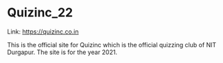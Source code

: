 # Quizinc_22
Link: https://quizinc.co.in 

This is the official site for Quizinc which is the official quizzing club of NIT Durgapur. The site is for the year 2021.
